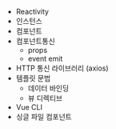 - Reactivity
- 인스턴스
- 컴포넌트
- 컴포넌트통신
  - props
  - event emit
- HTTP 통신 라이브러리 (axios)
- 템플릿 문법
  - 데이터 바인딩
  - 뷰 디렉티브
- Vue CLI
- 싱글 파일 컴포넌트

